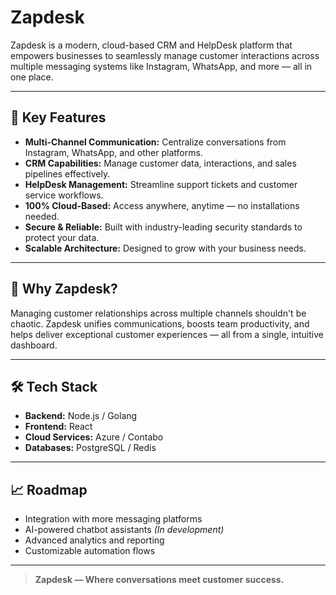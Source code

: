 # Zapdesk

Zapdesk is a modern, cloud-based CRM and HelpDesk platform that empowers businesses to seamlessly manage customer interactions across multiple messaging systems like Instagram, WhatsApp, and more — all in one place.

---

## 🌟 Key Features

- **Multi-Channel Communication:** Centralize conversations from Instagram, WhatsApp, and other platforms.
- **CRM Capabilities:** Manage customer data, interactions, and sales pipelines effectively.
- **HelpDesk Management:** Streamline support tickets and customer service workflows.
- **100% Cloud-Based:** Access anywhere, anytime — no installations needed.
- **Secure & Reliable:** Built with industry-leading security standards to protect your data.
- **Scalable Architecture:** Designed to grow with your business needs.

---

## 🚀 Why Zapdesk?

Managing customer relationships across multiple channels shouldn't be chaotic. Zapdesk unifies communications, boosts team productivity, and helps deliver exceptional customer experiences — all from a single, intuitive dashboard.

---

## 🛠️ Tech Stack

- **Backend:** Node.js / Golang
- **Frontend:** React 
- **Cloud Services:** Azure / Contabo
- **Databases:** PostgreSQL / Redis 

---

## 📈 Roadmap

- Integration with more messaging platforms
- AI-powered chatbot assistants *(In development)*
- Advanced analytics and reporting
- Customizable automation flows

---

> **Zapdesk — Where conversations meet customer success.**

